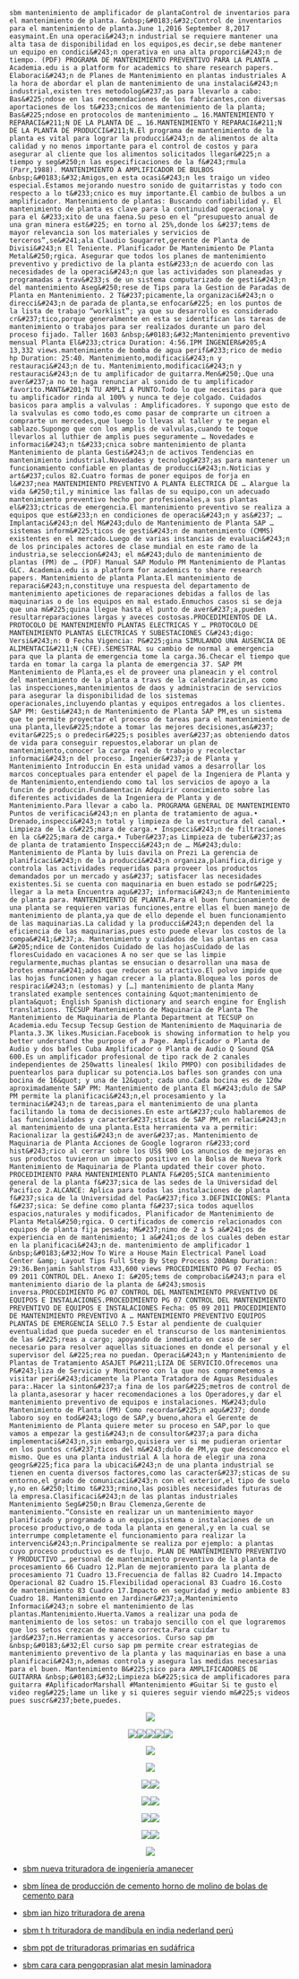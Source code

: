 
```
sbm mantenimiento de amplificador de plantaControl de inventarios para el mantenimiento de planta. &nbsp;&#0183;&#32;Control de inventarios para el mantenimiento de planta.June 1,2016 September 8,2017 easymaint.En una operaci&#243;n industrial se requiere mantener una alta tasa de disponibilidad en los equipos,es decir,se debe mantener un equipo en condici&#243;n operativa en una alta proporci&#243;n de tiempo. (PDF) PROGRAMA DE MANTENIMIENTO PREVENTIVO PARA LA PLANTA … Academia.edu is a platform for academics to share research papers. Elaboraci&#243;n de Planes de Mantenimiento en plantas industriales A la hora de abordar el plan de mantenimiento de una instalaci&#243;n industrial,existen tres metodolog&#237;as para llevarlo a cabo: Bas&#225;ndose en las recomendaciones de los fabricantes,con diversas aportaciones de los t&#233;cnicos de mantenimiento de la planta; Bas&#225;ndose en protocolos de mantenimiento … 16.MANTENIMIENTO Y REPARACI&#211;N DE LA PLANTA DE … 16.MANTENIMIENTO Y REPARACI&#211;N DE LA PLANTA DE PRODUCCI&#211;N.El programa de mantenimiento de la planta es vital para lograr la producci&#243;n de alimentos de alta calidad y no menos importante para el control de costos y para asegurar al cliente que los alimentos solicitados llegar&#225;n a tiempo y seg&#250;n las especificaciones de la f&#243;rmula (Parr,1988). MANTENIMIENTO A AMPLIFICADOR DE BULBOS &nbsp;&#0183;&#32;Amigos,en esta ocasi&#243;n les traigo un video especial.Estamos mejorando nuestro sonido de guitarristas y todo con respecto a lo t&#233;cnico es muy importante.El cambio de bulbos a un amplificador. Mantenimiento de plantas: Buscando confiabilidad y. El mantenimiento de planta es clave para la continuidad operacional y para el &#233;xito de una faena.Su peso en el “presupuesto anual de una gran minera est&#225; en torno al 25%,donde los &#237;tems de mayor relevancia son los materiales y servicios de terceros”,se&#241;ala Claudio Sougarret,gerente de Planta de Divisi&#243;n El Teniente. Planificador De Mantenimiento De Planta Metal&#250;rgica. Asegurar que todos los planes de mantenimiento preventivo y predictivo de la planta est&#233;n de acuerdo con las necesidades de la operaci&#243;n que las actividades son planeadas y programadas a trav&#233;s de un sistema computarizado de gesti&#243;n del mantenimiento Aseg&#250;rese de Tips para la Gestion de Paradas de Planta en Mantenimiento. 2 T&#237;picamente,la organizaci&#243;n o direcci&#243;n de parada de planta,se enfocar&#225; en los puntos de la lista de trabajo “worklist”; ya que su desarrollo es considerado cr&#237;tico,porque generalmente en esta se identifican las tareas de mantenimiento o trabajos para ser realizados durante un paro del proceso fijado. Taller 1603 &nbsp;&#0183;&#32;Mantenimiento preventivo mensual Planta El&#233;ctrica Duration: 4:56.IPM INGENIER&#205;A 13,332 views.mantenimiento de bomba de agua perif&#233;rico de medio hp Duration: 25:40. Mantenimiento,modificaci&#243;n y restauraci&#243;n de tu. Mantenimiento,modificaci&#243;n y restauraci&#243;n de tu amplificador de guitarra.Men&#250;.Que una aver&#237;a no te haga renunciar al sonido de tu amplificador favorito.MANT&#201;N TU AMPLI A PUNTO.Todo lo que necesitas para que tu amplificador rinda al 100% y nunca te deje colgado. Cuidados basicos para amplis a valvulas : Amplificadores. Y supongo que esto de la svalvulas es como todo,es como pasar de comprarte un citroen a comprarte un mercedes,que luego lo llevas al taller y te pegan el sablazo.Supongo que con los amplis de valvulas,cuando te toque llevarlos al luthier de amplis pues seguramente … Novedades e informaci&#243;n t&#233;cnica sobre mantenimiento de planta Mantenimiento de planta Gesti&#243;n de activos Tendencias en mantenimiento industrial.Novedades y tecnolog&#237;as para mantener un funcionamiento confiable en plantas de producci&#243;n.Noticias y art&#237;culos 82.Cuatro formas de poner equipos de forja en l&#237;nea MANTENIMIENTO PREVENTIVO A PLANTA ELECTRICA DE … Alargue la vida &#250;til,y minimice las fallas de su equipo,con un adecuado mantenimiento preventivo hecho por profesionales,a sus plantas el&#233;ctricas de emergencia.El mantenimiento preventivo se realiza a equipos que est&#233;n en condiciones de operaci&#243;n y as&#237; … Implantaci&#243;n del M&#243;dulo de Mantenimiento de Planta SAP … sistemas inform&#225;ticos de gesti&#243;n de mantenimiento (CMMS) existentes en el mercado.Luego de varias instancias de evaluaci&#243;n de los principales actores de clase mundial en este ramo de la industria,se seleccion&#243; el m&#243;dulo de mantenimiento de plantas (PM) de … (PDF) Manual SAP Modulo PM Mantenimiento de Plantas GLC. Academia.edu is a platform for academics to share research papers. Mantenimiento de planta Planta.El mantenimiento de reparaci&#243;n,constituye una respuesta del departamento de mantenimiento apeticiones de reparaciones debidas a fallos de las maquinarias o de los equipos en mal estado.Enmuchos casos si se deja que una m&#225;quina llegue hasta el punto de aver&#237;a,pueden resultarreparaciones largas y aveces costosas.PROCEDIMIENTOS DE LA. PROTOCOLO DE MANTENIMIENTO PLANTAS ELECTRICAS Y … PROTOCOLO DE MANTENIMIENTO PLANTAS ELECTRICAS Y SUBESTACIONES C&#243;digo: Versi&#243;n: 0 Fecha Vigencia: P&#225;gina SIMULANDO UNA AUSENCIA DE ALIMENTACI&#211;N (CFE).SEMESTRAL su cambio de normal a emergencia para que la planta de emergencia tome la carga.36.Checar el tiempo que tarda en tomar la carga la planta de emergencia 37. SAP PM Mantenimiento de Planta,es el de proveer una planeacin y el control del mantenimiento de la planta a travs de la calendarizacin,as como las inspecciones,mantenimientos de daos y administracin de servicios para asegurar la disponibilidad de los sistemas operacionales,incluyendo plantas y equipos entregados a los clientes. SAP PM: Gesti&#243;n de Mantenimiento de Planta SAP PM,es un sistema que te permite proyectar el proceso de tareas para el mantenimiento de una planta,llev&#225;ndote a tomar las mejores decisiones,as&#237; evitar&#225;s o predecir&#225;s posibles aver&#237;as obteniendo datos de vida para conseguir repuestos,elaborar un plan de mantenimiento,conocer la carga real de trabajo y recolectar informaci&#243;n del proceso. Ingenier&#237;a de Planta y Mantenimiento Introduccin En esta unidad vamos a desarrollar los marcos conceptuales para entender el papel de la Ingeniera de Planta y de Mantenimiento,entendiendo como tal los servicios de apoyo a la funcin de produccin.Fundamentacin Adquirir conocimiento sobre las diferentes actividades de la Ingeniera de Planta y de Mantenimiento.Para llevar a cabo la. PROGRAMA GENERAL DE MANTENIMIENTO Puntos de verificaci&#243;n en planta de tratamiento de agua.• Drenado,inspecci&#243;n total y limpieza de la estructura del canal.• Limpieza de la c&#225;mara de carga.• Inspecci&#243;n de filtraciones en la c&#225;mara de carga.• Tuber&#237;as Limpieza de tuber&#237;as de planta de tratamiento Inspecci&#243;n de … M&#243;dulo: Mantenimiento de Planta by luis davila on Prezi La gerencia de planificaci&#243;n de la producci&#243;n organiza,planifica,dirige y controla las actividades requeridas para proveer los productos demandados por un mercado y as&#237; satisfacer las necesidades existentes.Si se cuenta con maquinaria en buen estado se podr&#225; llegar a la meta Encuentra aqu&#237; informaci&#243;n de Mantenimiento de planta para. MANTENIMIENTO DE PLANTA.Para el buen funcionamiento de una planta se requieren varias funciones,entre ellas el buen manejo de mantenimiento de planta,ya que de ello depende el buen funcionamiento de las maquinarias.La calidad y la producci&#243;n dependen del la eficiencia de las maquinarias,pues esto puede elevar los costos de la compa&#241;&#237;a. Mantenimiento y cuidados de las plantas en casa &#205;ndice de Contenidos Cuidado de las hojasCuidado de las floresCuidado en vacaciones A no ser que se las limpie regularmente,muchas plantas se ensucian o desarrollan una masa de brotes enmara&#241;ados que reducen su atractivo.El polvo impide que las hojas funcionen y hagan crecer a la planta.Bloquea los poros de respiraci&#243;n (estomas) y […] mantenimiento de planta Many translated example sentences containing &quot;mantenimiento de planta&quot; English Spanish dictionary and search engine for English translations. TECSUP Mantenimiento de Maquinaria de Planta The Mantenimiento de Maquinaria de Planta Department at TECSUP on Academia.edu Tecsup Tecsup Gestion de Mantenimiento de Maquinaria de Planta.3.3K likes.Musician.Facebook is showing information to help you better understand the purpose of a Page. Amplificador o Planta de Audio y dos bafles Cuba Amplificador o Planta de Audio Q Sound QSA 600.Es un amplificador profesional de tipo rack de 2 canales independientes de 250watts lineales( 1kilo PMPO) con posibilidades de puentearlos para duplicar su potencia.Los bafles son grandes con una bocina de 16&quot; y una de 12&quot; cada uno.Cada bocina es de 120w aproximadamente SAP PM: Mantenimiento de planta El m&#243;dulo de SAP PM permite la planificaci&#243;n,el procesamiento y la terminaci&#243;n de tareas,para el mantenimiento de una planta facilitando la toma de decisiones.En este art&#237;culo hablaremos de las funcionalidades y caracter&#237;sticas de SAP PM,en relaci&#243;n al mantenimiento de una planta.Esta herramienta va a permitir: Racionalizar la gesti&#243;n de aver&#237;as. Mantenimiento de Maquinaria de Planta Acciones de Google lograron r&#233;cord hist&#243;rico al cerrar sobre los US$ 900 Los anuncios de mejoras en sus productos tuvieron un impacto positivo en la Bolsa de Nueva York Mantenimiento de Maquinaria de Planta updated their cover photo. PROCEDIMIENTO PARA MANTENIMIENTO PLANTA F&#205;SICA mantenimiento general de la planta f&#237;sica de las sedes de la Universidad del Pacifico 2.ALCANCE: Aplica para todas las instalaciones de planta f&#237;sica de la Universidad del Pac&#237;fico 3.DEFINICIONES: Planta f&#237;sica: Se define como planta f&#237;sica todos aquellos espacios,naturales y modificados, Planificador de Mantenimiento de Planta Metal&#250;rgica. O certificados de comercio relacionados con equipos de planta fija pesada; M&#237;nimo de 2 a 5 a&#241;os de experiencia en de mantenimiento; 1 a&#241;os de los cuales deben estar en la planificaci&#243;n de. mantenimiento de amplificador 1 &nbsp;&#0183;&#32;How To Wire a House Main Electrical Panel Load Center &amp; Layout Tips Full Step By Step Process 200Amp Duration: 29:36.Benjamin Sahlstrom 433,600 views PROCEDIMIENTO PG 07 Fecha: 05 09 2011 CONTROL DEL. Anexo I: &#205;tems de comprobaci&#243;n para el mantenimiento diario de la planta de &#243;smosis inversa.PROCEDIMIENTO PG 07 CONTROL DEL MANTENIMIENTO PREVENTIVO DE EQUIPOS E INSTALACIONES.PROCEDIMIENTO PG 07 CONTROL DEL MANTENIMIENTO PREVENTIVO DE EQUIPOS E INSTALACIONES Fecha: 05 09 2011 PROCEDIMIENTO DE MANTENIMIENTO PREVENTIVO A … MANTENIMIENTO PREVENTIVO EQUIPOS PLANTAS DE EMERGENCIA SELLO 7.5 Estar al pendiente de cualquier eventualidad que pueda suceder en el transcurso de los mantenimientos de las &#225;reas a cargo; apoyando de inmediato en caso de ser necesario para resolver aquellas situaciones en donde el personal y el supervisor del &#225;rea no puedan. Operaci&#243;n y Mantenimiento de Plantas de Tratamiento ASAJET P&#211;LIZA DE SERVICIO.Ofrecemos una P&#243;liza de Servicio y Monitoreo con la que nos comprometemos a visitar peri&#243;dicamente la Planta Tratadora de Aguas Residuales para:.Hacer la sinton&#237;a fina de los par&#225;metros de control de la planta,asesorar y hacer recomendaciones a los Operadores,y dar el mantenimiento preventivo de equipos e instalaciones. M&#243;dulo Mantenimiento de Planta (PM) Como recordar&#225;n aqu&#237; donde laboro soy en tod&#243;logo de SAP,y bueno,ahora el Gerente de Mantenimiento de Planta quiere meter su proceso en SAP,por lo que vamos a empezar la gesti&#243;n de consultor&#237;a para dicha implementaci&#243;n,sin embargo,quisiera ver si me pudieran orientar en los puntos cr&#237;ticos del m&#243;dulo de PM,ya que desconozco el mismo. Que es una planta industrial A la hora de elegir una zona geogr&#225;fica para la ubicaci&#243;n de una planta industrial se tienen en cuenta diversos factores,como las caracter&#237;sticas de su entorno,el grado de comunicaci&#243;n con el exterior,el tipo de suelo y,no en &#250;ltimo t&#233;rmino,las posibles necesidades futuras de la empresa.Clasificaci&#243;n de las plantas industriales Mantenimiento Seg&#250;n Brau Clemenza,Gerente de mantenimiento.“Consiste en realizar un un mantenimiento mayor planificado y programado a un equipo,sistema o instalaciones de un proceso productivo,o de toda la planta en general,y en la cual se interrumpe completamente el funcionamiento para realizar la intervenci&#243;n.Principalmente se realiza por ejemplo: a plantas cuyo proceso productivo es de flujo. PLAN DE MANTENIMIENTO PREVENTIVO Y PRODUCTIVO … personal de mantenimiento preventivo de la planta de procesamiento 66 Cuadro 12.Plan de mejoramiento para la planta de procesamiento 71 Cuadro 13.Frecuencia de fallas 82 Cuadro 14.Impacto Operacional 82 Cuadro 15.Flexibilidad operacional 83 Cuadro 16.Costo de mantenimiento 83 Cuadro 17.Impacto en seguridad y medio ambiente 83 Cuadro 18. Mantenimiento en Jardiner&#237;a,Mantenimiento Informaci&#243;n sobre el mantenimiento de las plantas.Mantenimiento.Huerta.Vamos a realizar una poda de mantenimiento de los setos: un trabajo sencillo con el que lograremos que los setos crezcan de manera correcta.Para cuidar tu jard&#237;n.Herramientas y accesorios. Curso sap pm &nbsp;&#0183;&#32;El curso sap pm permite crear estrategias de mantenimiento preventivo de la planta y las maquinarias en base a una planificaci&#243;n,ademas controla y asegura las medidas necesarias para el buen. Mantenimiento B&#225;sico para AMPLIFICADORES DE GUITARRA &nbsp;&#0183;&#32;Limpieza b&#225;sica de amplificadores para guitarra #AplificadorMarshall #Mantenimiento #Guitar Si te gusto el video reg&#225;lame un like y si quieres seguir viendo m&#225;s videos pues suscr&#237;bete,puedes. 
```

<div align="center">

<a href="https://es-crusher.shibang-china.com/github&k=sbm+mantenimiento+de+amplificador+de+planta"><img src="https://static.shibang-china.com/es/crusher/logo.jpg"></a>

<a href="https://es-crusher.shibang-china.com/github&k=sbm+mantenimiento+de+amplificador+de+planta"><img src="https://static.shibang-china.com/es/crusher/index.jpg"></a><a href="https://es-crusher.shibang-china.com/material.htmlgithub&k=sbm+mantenimiento+de+amplificador+de+planta"><img src="https://static.shibang-china.com/es/crusher/material.jpg"></a><a href="https://es-crusher.shibang-china.com/application.htmlgithub&k=sbm+mantenimiento+de+amplificador+de+planta"><img src="https://static.shibang-china.com/es/crusher/application.jpg"></a><a href="https://es-crusher.shibang-china.com/aboutus.htmlgithub&k=sbm+mantenimiento+de+amplificador+de+planta"><img src="https://static.shibang-china.com/es/crusher/aboutus.jpg"></a><a href="https://es-crusher.shibang-china.com/contact.htmlgithub&k=sbm+mantenimiento+de+amplificador+de+planta"><img src="https://static.shibang-china.com/es/crusher/contact.jpg"></a>

<a href="https://es-crusher.shibang-china.com/github&k=sbm+mantenimiento+de+amplificador+de+planta"><img src="https://static.shibang-china.com/es/crusher/banner.jpg"></a>

<a href="https://swt.shibang-china.com/github&k=sbm+mantenimiento+de+amplificador+de+planta"><img src="https://static.shibang-china.com/es/crusher/text.jpg"></a>

<a href="https://swt.shibang-china.com/github&k=sbm+mantenimiento+de+amplificador+de+planta"><img src="https://static.shibang-china.com/es/crusher/chat.jpg"></a><a href="https://es-crusher.shibang-china.com/contact.htmlgithub&k=sbm+mantenimiento+de+amplificador+de+planta"><img src="https://static.shibang-china.com/es/crusher/message.jpg"></a>

<a href="https://es-crusher.shibang-china.com/products/pe.htmlgithub&k=sbm+mantenimiento+de+amplificador+de+planta"><img src="https://static.shibang-china.com/es/crusher/pe.jpg"></a><a href="https://es-crusher.shibang-china.com/products/pf.htmlgithub&k=sbm+mantenimiento+de+amplificador+de+planta"><img src="https://static.shibang-china.com/es/crusher/pf.jpg"></a>

<a href="https://es-crusher.shibang-china.com/products/hpt.htmlgithub&k=sbm+mantenimiento+de+amplificador+de+planta"><img src="https://static.shibang-china.com/es/crusher/hpt.jpg"></a><a href="https://es-crusher.shibang-china.com/products/vsi.htmlgithub&k=sbm+mantenimiento+de+amplificador+de+planta"><img src="https://static.shibang-china.com/es/crusher/vsi.jpg"></a>

<a href="https://es-crusher.shibang-china.com/products/klv.htmlgithub&k=sbm+mantenimiento+de+amplificador+de+planta"><img src="https://static.shibang-china.com/es/crusher/klv.jpg"></a><a href="https://es-crusher.shibang-china.com/products/portable.htmlgithub&k=sbm+mantenimiento+de+amplificador+de+planta"><img src="https://static.shibang-china.com/es/crusher/portable.jpg"></a>

<a href="https://swt.shibang-china.com/github&k=sbm+mantenimiento+de+amplificador+de+planta"><img src="https://static.shibang-china.com/es/crusher/case.jpg"></a>

</div>


* [sbm nueva trituradora de ingeniería amanecer](sbm%20nueva%20trituradora%20de%20ingenier%C3%ADa%20amanecer.md)

* [sbm línea de producción de cemento horno de molino de bolas de cemento para](sbm%20l%C3%ADnea%20de%20producci%C3%B3n%20de%20cemento%20horno%20de%20molino%20de%20bolas%20de%20cemento%20para.md)

* [sbm ian hizo trituradora de arena](sbm%20ian%20hizo%20trituradora%20de%20arena.md)

* [sbm t h trituradora de mandíbula en india nederland perú](sbm%20t%20h%20trituradora%20de%20mand%C3%ADbula%20en%20india%20nederland%20per%C3%BA.md)

* [sbm ppt de trituradoras primarias en sudáfrica](sbm%20ppt%20de%20trituradoras%20primarias%20en%20sud%C3%A1frica.md)

* [sbm cara cara pengoprasian alat mesin laminadora](sbm%20cara%20cara%20pengoprasian%20alat%20mesin%20laminadora.md)